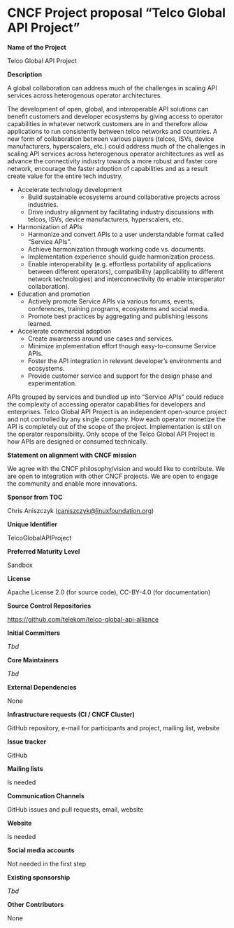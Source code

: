 # **CNCF Project proposal “Telco Global API Project”**

**Name of the Project**

Telco Global API Project

**Description**

A global collaboration can address much of the challenges in scaling API services across heterogenous operator architectures.

The development of open, global, and interoperable API solutions can benefit customers and developer ecosystems by giving access to operator capabilities in whatever network customers are in and therefore allow applications to run consistently between telco networks and countries. A new form of collaboration between various players (telcos, ISVs, device manufacturers, hyperscalers, etc.) could address much of the challenges in scaling API services across heterogenous operator architectures as well as advance the connectivity industry towards a more robust and faster core network, encourage the faster adoption of capabilities and as a result create value for the entire tech industry.

* Accelerate technology development
    * Build sustainable ecosystems around collaborative projects across industries.
    * Drive industry alignment by facilitating industry discussions with telcos, ISVs, device manufacturers, hyperscalers, etc.
* Harmonization of APIs
    * Harmonize and convert APIs to a user understandable format called “Service APIs”.
    * Achieve harmonization through working code vs. documents.
    * Implementation experience should guide harmonization process.
    * Enable interoperability (e.g. effortless portability of applications between different operators), compatibility (applicability to different network technologies) and interconnectivity (to enable interoperator collaboration).
* Education and promotion
    * Actively promote Service APIs via various forums, events, conferences, training programs, ecosystems and social media.
    * Promote best practices by aggregating and publishing lessons learned.
* Accelerate commercial adoption
    * Create awareness around use cases and services.
    * Minimize implementation effort though easy-to-consume Service APIs.
    * Foster the API integration in relevant developer’s environments and ecosystems.
    * Provide customer service and support for the design phase and experimentation.

APIs grouped by services and bundled up into “Service APIs” could reduce the complexity of accessing operator capabilities for developers and enterprises.
Telco Global API Project is an independent open-source project and not controlled by any single company. How each operator monetize the API is completely out of the scope of the project. Implementation is still on the operator responsibility. Only scope of the Telco Global API Project is how APIs are designed or consumed technically.

**Statement on alignment with CNCF mission**

We agree with the CNCF philosophy/vision and would like to contribute.
We are open to integration with other CNCF projects.
We are open to engage the community and enable more innovations.

**Sponsor from TOC**

Chris Aniszczyk (<caniszczyk@linuxfoundation.org>)

**Unique Identifier**

TelcoGlobalAPIProject

**Preferred Maturity Level**

Sandbox

**License**

Apache License 2.0 (for source code), 
CC-BY-4.0 (for documentation)

**Source Control Repositories**

<https://github.com/telekom/telco-global-api-alliance>

**Initial Committers**

_Tbd_

**Core Maintainers**

_Tbd_

**External Dependencies**

None

**Infrastructure requests (CI / CNCF Cluster)**

GitHub repository, e-mail for participants and project, mailing list, website

**Issue tracker**

GitHub

**Mailing lists**

Is needed

**Communication Channels**

GitHub issues and pull requests, email, website

**Website**

Is needed

**Social media accounts**

Not needed in the first step

**Existing sponsorship**

_Tbd_

**Other Contributors**

None
